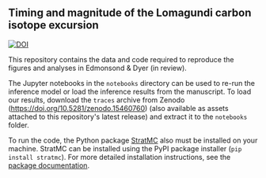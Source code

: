 ## Timing and magnitude of the Lomagundi carbon isotope excursion
[![DOI](https://zenodo.org/badge/DOI/10.5281/zenodo.15460760.svg)](https://doi.org/10.5281/zenodo.15460760)

This repository contains the data and code required to reproduce the figures and analyses in Edmonsond & Dyer (in review). 
  
 The Jupyter notebooks in the `notebooks` directory can be used to re-run the inference model or load the inference results from the manuscript. To load our results, download the `traces` archive from Zenodo (<https://doi.org/10.5281/zenodo.15460760>) (also available as assets attached to this repository's latest release) and extract it to the ``notebooks`` folder. 
 
 To run the code, the Python package [StratMC](https://stratmc.readthedocs.io/en/latest/) also must be installed on your machine. StratMC can be installed using the PyPI package installer (`pip install stratmc`). For more detailed installation instructions, see the [package documentation](https://stratmc.readthedocs.io/en/latest/).
 
 

